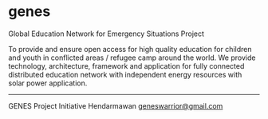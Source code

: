 # genes
Global Education Network for Emergency Situations Project

To provide and ensure open access for high quality education for children and youth in conflicted areas / refugee camp around the world. We provide technology, architecture, framework and application for fully connected distributed education network with independent energy resources with solar power application.

----
GENES Project Initiative
Hendarmawan
geneswarrior@gmail.com
